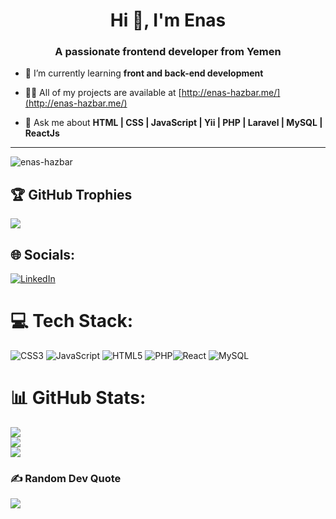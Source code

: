 <h1 align="center">Hi 👋, I'm Enas</h1>
<h3 align="center">A passionate frontend developer from Yemen</h3>

- 🌱 I’m currently learning **front and back-end development**

- 👨‍💻 All of my projects are available at [http://enas-hazbar.me/](http://enas-hazbar.me/)

- 💬 Ask me about **HTML | CSS | JavaScript | Yii | PHP | Laravel | MySQL | ReactJs**

---

<p align="left"> <img src="https://komarev.com/ghpvc/?username=enas-hazbar&label=Profile%20views&color=0e75b6&style=flat" alt="enas-hazbar" /> </p>

## 🏆 GitHub Trophies
![](https://github-profile-trophy.vercel.app/?username=enas-hazbar&theme=radical&no-frame=false&no-bg=false&margin-w=4)

## 🌐 Socials:
[![LinkedIn](https://img.shields.io/badge/LinkedIn-%230077B5.svg?logo=linkedin&logoColor=white)](https://www.linkedin.com/in/enas-hazbar-633059258) 

# 💻 Tech Stack:
![CSS3](https://img.shields.io/badge/css3-%231572B6.svg?style=for-the-badge&logo=css3&logoColor=white) ![JavaScript](https://img.shields.io/badge/javascript-%23323330.svg?style=for-the-badge&logo=javascript&logoColor=%23F7DF1E) ![HTML5](https://img.shields.io/badge/html5-%23E34F26.svg?style=for-the-badge&logo=html5&logoColor=white) ![PHP](https://img.shields.io/badge/php-%23777BB4.svg?style=for-the-badge&logo=php&logoColor=white)![React](https://img.shields.io/badge/react-%2320232a.svg?style=for-the-badge&logo=react&logoColor=%2361DAFB) ![MySQL](https://img.shields.io/badge/mysql-%2300f.svg?style=for-the-badge&logo=mysql&logoColor=white)

# 📊 GitHub Stats:
![](https://github-readme-stats.vercel.app/api?username=enas-hazbar&theme=radical&hide_border=false&include_all_commits=true&count_private=false)<br/>
![](https://github-readme-streak-stats.herokuapp.com/?user=enas-hazbar&theme=radical&hide_border=false)<br/>
![](https://github-readme-stats.vercel.app/api/top-langs/?username=enas-hazbar&theme=radical&hide_border=false&include_all_commits=true&count_private=false&layout=compact)

### ✍️ Random Dev Quote
![](https://quotes-github-readme.vercel.app/api?type=horizontal&theme=radical)
